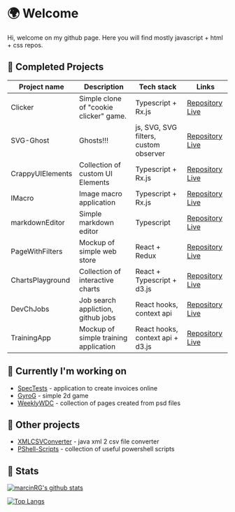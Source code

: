 
# 🌍  Welcome 

Hi, welcome on my github page. Here you will find mostly javascript + html + css repos.
 
## 🎇 Completed Projects

| Project name | Description | Tech stack | Links |
| ------ | ------ | ------ | ------ |
| Clicker | Simple clone of "cookie clicker" game. | Typescript + Rx.js  | [Repository](https://github.com/marcinRG/Clicker/) [Live](https://marcinrg.github.io/Clicker/)|
| SVG-Ghost | Ghosts!!! | js, SVG, SVG filters, custom observer  | [Repository](https://github.com/marcinRG/SVG-Ghost/) [Live](https://marcinrg.github.io/SVG-Ghost/)|
| CrappyUIElements | Collection of custom UI Elements | Typescript + Rx.js  | [Repository](https://github.com/marcinRG/CrappyUIElements/) [Live](https://marcinrg.github.io/CrappyUIElements/)|
| IMacro | Image macro application  | Typescript + Rx.js  | [Repository](https://github.com/marcinRG/IMacro) [Live](https://marcinrg.github.io/IMacro/)|
| markdownEditor | Simple markdown editor  | Typescript | [Repository](https://github.com/marcinRG/markdownEditor) [Live](https://marcinrg.github.io/markdownEditor/)|
| PageWithFilters | Mockup of simple web store  | React + Redux | [Repository](https://github.com/marcinRG/PageWithFilters) [Live](https://marcinrg.github.io/PageWithFilters)|
| ChartsPlayground | Collection of interactive charts  | React + Typescript + d3.js | [Repository](https://github.com/marcinRG/ChartsPlayground) [Live](marcinrg.github.io/chartsplayground/)|
| DevChJobs | Job search appliction, github jobs  | React  hooks, context api| [Repository](https://github.com/marcinRG/DevChJobs) [Live](https://marcinrg.github.io/DevChJobs)|
| TrainingApp | Mockup of simple training application  | React  hooks, context api + d3.js | [Repository](https://github.com/marcinRG/TrainingApp) [Live](https://marcinrg.github.io/TrainingApp)|

## 🧿 Currently I'm working on

* [SpecTests](https://github.com/marcinRG/SpecTests) - application to create invoices online
* [GyroG](https://github.com/marcinRG/GyroG) - simple 2d game
* [WeeklyWDC](https://github.com/marcinRG/WeeklyWDC) - collection of pages created from psd files
 
## 🎨  Other projects 

* [XMLCSVConverter](https://github.com/marcinRG/XMLCSVConverter) - java xml 2 csv file converter
* [PShell-Scripts](https://github.com/marcinRG/PShell-Scripts) - collection of useful powershell scripts

## 🎎 Stats


[![marcinRG's github stats](https://github-readme-stats.vercel.app/api?username=marcinRG&show_icons=true)](https://github.com/anuraghazra/github-readme-stats)

[![Top Langs](https://github-readme-stats.vercel.app/api/top-langs/?username=marcinRG)](https://github.com/anuraghazra/github-readme-stats)
<!--
**marcinRG/marcinRG** is a ✨ _special_ ✨ repository because its `README.md` (this file) appears on your GitHub profile.

Here are some ideas to get you started:

- 🔭 I’m currently working on ...
- 🌱 I’m currently learning ...
- 👯 I’m looking to collaborate on ...
- 🤔 I’m looking for help with ...
- 💬 Ask me about ...
- 📫 How to reach me: ...
- 😄 Pronouns: ...
- ⚡ Fun fact: ...
-->
